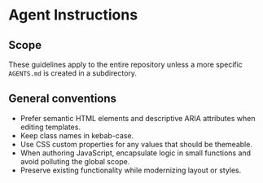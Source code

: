 # Agent Instructions

## Scope
These guidelines apply to the entire repository unless a more specific `AGENTS.md` is created in a subdirectory.

## General conventions
- Prefer semantic HTML elements and descriptive ARIA attributes when editing templates.
- Keep class names in kebab-case.
- Use CSS custom properties for any values that should be themeable.
- When authoring JavaScript, encapsulate logic in small functions and avoid polluting the global scope.
- Preserve existing functionality while modernizing layout or styles.
